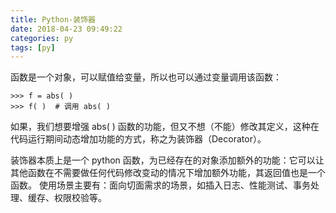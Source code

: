 ```yaml
---
title: Python-装饰器
date: 2018-04-23 09:49:22
categories: py
tags: [py]
---
```

函数是一个对象，可以赋值给变量，所以也可以通过变量调用该函数：
```
>>> f = abs( )
>>> f( )  # 调用 abs( )
```

如果，我们想要增强 abs( ) 函数的功能，但又不想（不能）修改其定义，这种在代码运行期间动态增加功能的方式，称之为装饰器（Decorator）。

装饰器本质上是一个 python 函数，为已经存在的对象添加额外的功能：它可以让其他函数在不需要做任何代码修改变动的情况下增加额外功能，其返回值也是一个函数。
使用场景主要有：面向切面需求的场景，如插入日志、性能测试、事务处理、缓存、权限校验等。
